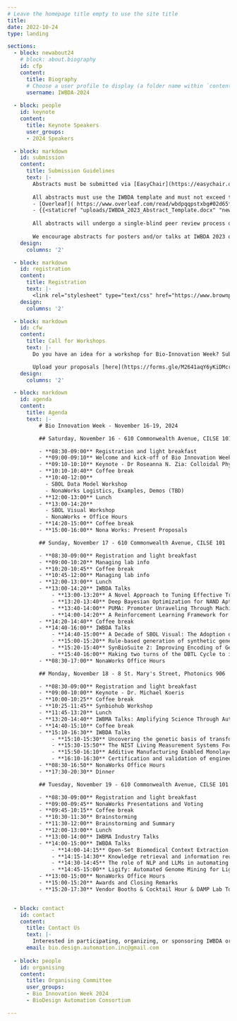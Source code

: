 ```yaml
---
# Leave the homepage title empty to use the site title
title:
date: 2022-10-24
type: landing

sections:
  - block: newabout24
    # block: about.biography
    id: cfp
    content:
      title: Biography
      # Choose a user profile to display (a folder name within `content/authors/`)
      username: IWBDA-2024
  
  - block: people
    id: keynote
    content:
      title: Keynote Speakers
      user_groups:
      - 2024 Speakers

  - block: markdown
    id: submission
    content:
      title: Submission Guidelines
      text: |-
        Abstracts must be submitted via [EasyChair](https://easychair.org/conferences/?conf=iwbda24). Submissions cannot exceed two pages (excluding figures and tables). If you do not have an EasyChair account, please create one by following the instructions specified [here](https://easychair.org/help/account_creation). 
        
        All abstracts must use the IWBDA template and must not exceed two pages excluding the figures and tables. The following versions of the template are available for use:
        - [Overleaf]( https://www.overleaf.com/read/wbdpqqpstxbg#02d65f.)
        - {{<staticref "uploads/IWBDA_2023_Abstract_Template.docx" "newtab">}}MS Word{{</staticref>}}
        
        All abstracts will undergo a single-blind peer review process on EasyChair. The accepted abstracts will be invited to present their work as a poster or a talk at the conference.
        
        We encourage abstracts for posters and/or talks at IWBDA 2023 on ongoing research that may be submitted as a full journal paper later. We are currently in talks with ACS Synthetic Biology to set up a special issue on bio-design automation for such extended journal submissions.
    design:
      columns: '2'   

  - block: markdown
    id: registration
    content:
      title: Registration
      text: |- 
        <link rel="stylesheet" type="text/css" href="https://www.brownpapertickets.com/widget_v671.css" /> <DIV ID="bpt_eventbody"><CENTER><BR><BR>Brown Paper Tickets Ticket Widget Loading...<BR><BR><A HREF="https://www.brownpapertickets.com/event/6463652">Click Here</A> to visit the Brown Paper Tickets event page.</CENTER><BR><BR></DIV> <script src="https://www.brownpapertickets.com/eventwidget.js?event=6463652&nodescription=1" type="text/javascript" language="javascript"></script> <script src="https://www.brownpapertickets.com/widget_v671.js?event=6463652" type="text/javascript" language="javascript"></script>
    design:
      columns: '2'

  - block: markdown
    id: cfw
    content:
      title: Call for Workshops
      text: |-
        Do you have an idea for a workshop for Bio-Innovation Week? Submit a proposal for your workshop by uploading a PDF with the following information: workshop title, short description (100 words or less), overall goal(s), format, and expected length in hours for the workshop. Workshops are expected to take place on November 16 and 17. 

        Upload your proposals [here](https://forms.gle/M2641aqY6yKiDMcr6).
    design:
      columns: '2'

  - block: markdown
    id: agenda
    content:
      title: Agenda
      text: |- 
          # Bio Innovation Week - November 16-19, 2024

          ## Saturday, November 16 - 610 Commonwealth Avenue, CILSE 101

          - **08:30-09:00** Registration and light breakfast
          - **09:00-09:10** Welcome and kick-off of Bio Innovation Week
          - **09:10-10:10** Keynote - Dr Roseanna N. Zia: Colloidal Physics Instantiates Life in Biological Cells
          - **10:10-10:40** Coffee break
          - **10:40-12:00** 
            - SBOL Data Model Workshop
            - NonaWorks Logistics, Examples, Demos (TBD)
          - **12:00-13:00** Lunch
          - **13:00-14:20** 
            - SBOL Visual Workshop
            - NonaWorks + Office Hours
          - **14:20-15:00** Coffee break
          - **15:00-16:00** Nona Works: Present Proposals

          ## Sunday, November 17 - 610 Commonwealth Avenue, CILSE 101

          - **08:30-09:00** Registration and light breakfast
          - **09:00-10:20** Managing lab info
          - **10:20-10:45** Coffee break
          - **10:45-12:00** Managing lab info
          - **12:00-13:00** Lunch
          - **13:00-14:20** IWBDA Talks
              - **13:00-13:20** A Novel Approach to Tuning Effective Translation Rate: Tree-Based RBS Structural Analysis
              - **13:20-13:40** Deep Bayesian Optimization for NAND Aptamer Design
              - **13:40-14:00** PUMA: Promoter Unraveling Through Machine-learning Algorithms
              - **14:00-14:20** A Reinforcement Learning Framework for Automated Estimation of Rare-event Probabilities in Biochemical Systems
          - **14:20-14:40** Coffee break
          - **14:40-16:00** IWBDA Talks
              - **14:40-15:00** A Decade of SBOL Visual: The Adoption of a Diagram Standard
              - **15:00-15:20** Rule-based generation of synthetic genetic circuits
              - **15:20-15:40** SynBioSuite 2: Improving Encoding of Genetic Designs and Extending DBTL Coverage
              - **15:40-16:00** Making two turns of the DBTL Cycle to improve a biosensor
          - **08:30-17:00** NonaWorks Office Hours

          ## Monday, November 18 - 8 St. Mary's Street, Photonics 906

          - **08:30-09:00** Registration and light breakfast
          - **09:00-10:00** Keynote - Dr. Michael Koeris
          - **10:00-10:25** Coffee break
          - **10:25-11:45** Synbiohub Workshop
          - **11:45-13:20** Lunch
          - **13:20-14:40** IWBMA Talks: Amplifying Science Through Automation
          - **14:40-15:10** Coffee break
          - **15:10-16:30** IWBDA Talks
              - **15:10-15:30** Uncovering the genetic basis of transformation efficiency in Kluyveromyces marxianus with comparative omics
              - **15:30-15:50** The NIST Living Measurement Systems Foundry: Protocols and Standards for Large-Scale, Quantitative Sequence-Function Measurements
              - **15:50-16:10** Additive Manufacturing Enabled Monolayer Chambers for Immune Cells’ Communication Studies
              - **16:10-16:30** Certification and validation of engineered DNA molecules
          - **08:30-16:50** NonaWorks Office Hours
          - **17:30-20:30** Dinner

          ## Tuesday, November 19 - 610 Commonwealth Avenue, CILSE 101

          - **08:30-09:00** Registration and light breakfast
          - **09:00-09:45** NonaWorks Presentations and Voting
          - **09:45-10:15** Coffee break
          - **10:30-11:30** Brainstorming
          - **11:30-12:00** Brainstorming and Summary
          - **12:00-13:00** Lunch
          - **13:00-14:00** IWBMA Industry Talks
          - **14:00-15:00** IWBDA Talks
              - **14:00-14:15** Open-Set Biomedical Context Extraction via Multi-Task and Semi-Supervised Learning
              - **14:15-14:30** Knowledge retrieval and information reuse: a receptor design study
              - **14:30-14:45** The role of NLP and LLMs in automating expert-driven model refinement: a GBM case study
              - **14:45-15:00** Ligify: Automated Genome Mining for Ligand-Inducible Transcription Factors
          - **13:00-15:00** NonaWorks Office Hours
          - **15:00-15:20** Awards and Closing Remarks
          - **15:20-17:30** Vendor Booths & Cocktail Hour & DAMP Lab Tours in 106B and 106D


  - block: contact
    id: contact
    content:
      title: Contact Us
      text: |-
        Interested in participating, organizing, or sponsoring IWBDA or Bio Innovation Week? Reach out to us for more information on how you can get involved in IWBDA, IWBMA, the Nona Works Hackathon, or SBOL Workshops. We look forward to hearing from you!
      email: bio.design.automation.inc@gmail.com
  
  - block: people
    id: organising
    content:
      title: Organising Committee
      user_groups:
      - Bio Innovation Week 2024
      - BioDesign Automation Consortium

---
```


